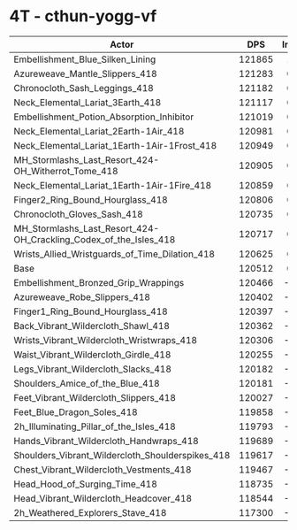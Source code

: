 # 4T - cthun-yogg-vf
| Actor | DPS | Increase |
|---|:---:|:---:|
|Embellishment_Blue_Silken_Lining|121865|1.12%|
|Azureweave_Mantle_Slippers_418|121283|0.64%|
|Chronocloth_Sash_Leggings_418|121182|0.56%|
|Neck_Elemental_Lariat_3Earth_418|121117|0.50%|
|Embellishment_Potion_Absorption_Inhibitor|121019|0.42%|
|Neck_Elemental_Lariat_2Earth-1Air_418|120981|0.39%|
|Neck_Elemental_Lariat_1Earth-1Air-1Frost_418|120949|0.36%|
|MH_Stormlashs_Last_Resort_424-OH_Witherrot_Tome_418|120905|0.33%|
|Neck_Elemental_Lariat_1Earth-1Air-1Fire_418|120859|0.29%|
|Finger2_Ring_Bound_Hourglass_418|120806|0.24%|
|Chronocloth_Gloves_Sash_418|120735|0.19%|
|MH_Stormlashs_Last_Resort_424-OH_Crackling_Codex_of_the_Isles_418|120717|0.17%|
|Wrists_Allied_Wristguards_of_Time_Dilation_418|120625|0.09%|
|Base|120512|0.00%|
|Embellishment_Bronzed_Grip_Wrappings|120466|-0.04%|
|Azureweave_Robe_Slippers_418|120402|-0.09%|
|Finger1_Ring_Bound_Hourglass_418|120397|-0.10%|
|Back_Vibrant_Wildercloth_Shawl_418|120362|-0.12%|
|Wrists_Vibrant_Wildercloth_Wristwraps_418|120306|-0.17%|
|Waist_Vibrant_Wildercloth_Girdle_418|120255|-0.21%|
|Legs_Vibrant_Wildercloth_Slacks_418|120182|-0.27%|
|Shoulders_Amice_of_the_Blue_418|120181|-0.27%|
|Feet_Vibrant_Wildercloth_Slippers_418|120027|-0.40%|
|Feet_Blue_Dragon_Soles_418|119858|-0.54%|
|2h_Illuminating_Pillar_of_the_Isles_418|119793|-0.60%|
|Hands_Vibrant_Wildercloth_Handwraps_418|119689|-0.68%|
|Shoulders_Vibrant_Wildercloth_Shoulderspikes_418|119617|-0.74%|
|Chest_Vibrant_Wildercloth_Vestments_418|119467|-0.87%|
|Head_Hood_of_Surging_Time_418|118735|-1.47%|
|Head_Vibrant_Wildercloth_Headcover_418|118544|-1.63%|
|2h_Weathered_Explorers_Stave_418|117300|-2.67%|
